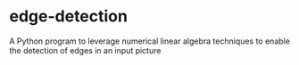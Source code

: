 # edge-detection
A Python program to leverage numerical linear algebra techniques to enable the detection of edges in an input picture

